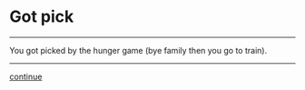 # Got pick
---

You got picked by the hunger game (bye family then you go to train).

---
[continue](5-show-off-good.md)